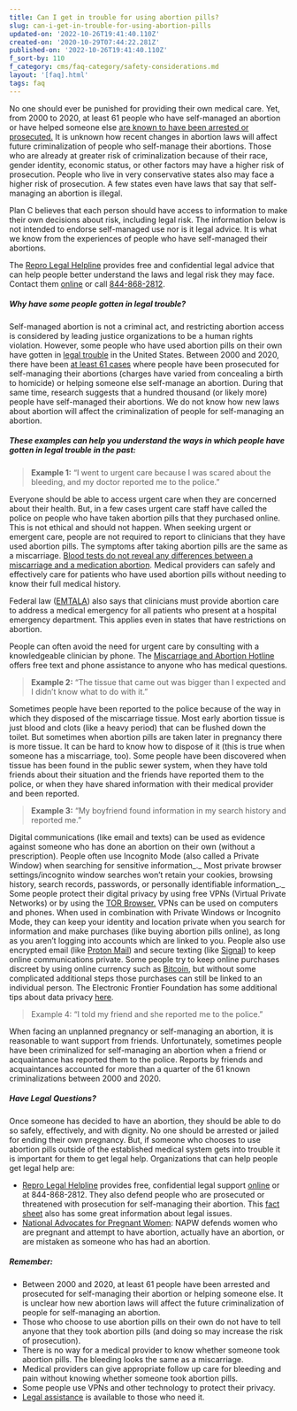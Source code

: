 ```yaml
---
title: Can I get in trouble for using abortion pills?
slug: can-i-get-in-trouble-for-using-abortion-pills
updated-on: '2022-10-26T19:41:40.110Z'
created-on: '2020-10-29T07:44:22.281Z'
published-on: '2022-10-26T19:41:40.110Z'
f_sort-by: 110
f_category: cms/faq-category/safety-considerations.md
layout: '[faq].html'
tags: faq
---
```


No one should ever be punished for providing their own medical care. Yet, from 2000 to 2020, at least 61 people who have self-managed an abortion or have helped someone else [are known to have been arrested or prosecuted.](https://www.ifwhenhow.org/resources/self-care-criminalized-preliminary-findings/) It is unknown how recent changes in abortion laws will affect future criminalization of people who self-manage their abortions. Those who are already at greater risk of criminalization because of their race, gender identity, economic status, or other factors may have a higher risk of prosecution. People who live in very conservative states also may face a higher risk of prosecution. A few states even have laws that say that self-managing an abortion is illegal.

Plan C believes that each person should have access to information to make their own decisions about risk, including legal risk. The information below is not intended to endorse self-managed use nor is it legal advice. It is what we know from the experiences of people who have self-managed their abortions.

The [Repro Legal Helpline](https://www.reprolegalhelpline.org/sma-contact-the-helpline/) provides free and confidential legal advice that can help people better understand the laws and legal risk they may face. Contact them [online](https://www.reprolegalhelpline.org/sma-contact-the-helpline/) or call [844-868-2812](tel:8448682812).

##### ‍**Why have some people gotten in legal trouble?**

Self-managed abortion is not a criminal act, and restricting abortion access is considered by leading justice organizations to be a human rights violation. However, some people who have used abortion pills on their own have gotten in [legal trouble](https://www.ifwhenhow.org/wp-content/uploads/2020/04/20_04_Final_SMA_TheLaw_COVID-19_FactSheet_PDF.pdf) in the United States. Between 2000 and 2020, there have been [at least 61 cases](file:///Users/Elisa/Downloads/22_08_SMA-Criminalization-Research-Preliminary-Release-Findings-Brief_FINAL-1.pdf) where people have been prosecuted for self-managing their abortions (charges have varied from concealing a birth to homicide) or helping someone else self-manage an abortion. During that same time, research suggests that a hundred thousand (or likely more) people have self-managed their abortions. We do not know how new laws about abortion will affect the criminalization of people for self-managing an abortion.

##### These examples can help you understand the ways in which people have gotten in legal trouble in the past:

> **Example 1:** “I went to urgent care because I was scared about the bleeding, and my doctor reported me to the police.”

Everyone should be able to access urgent care when they are concerned about their health. But, in a few cases urgent care staff have called the police on people who have taken abortion pills that they purchased online. This is not ethical and should not happen. When seeking urgent or emergent care, people are not required to report to clinicians that they have used abortion pills. The symptoms after taking abortion pills are the same as a miscarriage. [Blood tests do not reveal any differences between a miscarriage and a medication abortion](http://gynuity.org/resources/info/faq-on-misoprostol-detection-in-blood/). Medical providers can safely and effectively care for patients who have used abortion pills without needing to know their full medical history.

Federal law ([EMTALA](https://www.cms.gov/medicareprovider-enrollment-and-certificationsurveycertificationgeninfopolicy-and-memos-states-and/reinforcement-emtala-obligations-specific-patients-who-are-pregnant-or-are-experiencing-pregnancy-0)) also says that clinicians must provide abortion care to address a medical emergency for all patients who present at a hospital emergency department. This applies even in states that have restrictions on abortion.

People can often avoid the need for urgent care by consulting with a knowledgeable clinician by phone. The [Miscarriage and Abortion Hotline](http://www.mahotline.org) offers free text and phone assistance to anyone who has medical questions.

> **Example 2:** “The tissue that came out was bigger than I expected and I didn’t know what to do with it.”

Sometimes people have been reported to the police because of the way in which they disposed of the miscarriage tissue. Most early abortion tissue is just blood and clots (like a heavy period) that can be flushed down the toilet. But sometimes when abortion pills are taken later in pregnancy there is more tissue. It can be hard to know how to dispose of it (this is true when someone has a miscarriage, too). Some people have been discovered when tissue has been found in the public sewer system, when they have told friends about their situation and the friends have reported them to the police, or when they have shared information with their medical provider and been reported.

> **Example 3:** “My boyfriend found information in my search history and reported me.”

Digital communications (like email and texts) can be used as evidence against someone who has done an abortion on their own (without a prescription). People often use Incognito Mode (also called a Private Window) when searching for sensitive information_._ Most private browser settings/incognito window searches won’t retain your cookies, browsing history, search records, passwords, or personally identifiable information_._ Some people protect their digital privacy by using free VPNs (Virtual Private Networks) or by using the [TOR Browser.](https://www.torproject.org/) VPNs can be used on computers and phones. When used in combination with Private Windows or Incognito Mode, they can keep your identity and location private when you search for information and make purchases (like buying abortion pills online), as long as you aren’t logging into accounts which are linked to you. People also use encrypted email (like [Proton Mail](https://proton.me/mail)) and secure texting (like [Signal](https://itunes.apple.com/us/app/signal-private-messenger/id874139669?mt=8)) to keep online communications private. Some people try to keep online purchases discreet by using online currency such as [Bitcoin](https://bitcoin.org/en/), but without some complicated additional steps those purchases can still be linked to an individual person. The Electronic Frontier Foundation has some additional tips about data privacy [here](https://www.eff.org/deeplinks/2022/05/digital-security-and-privacy-tips-those-involved-abortion-access).

> Example 4: “I told my friend and she reported me to the police.”

When facing an unplanned pregnancy or self-managing an abortion, it is reasonable to want support from friends. Unfortunately, sometimes people have been criminalized for self-managing an abortion when a friend or acquaintance has reported them to the police. Reports by friends and acquaintances accounted for more than a quarter of the 61 known criminalizations between 2000 and 2020.  

##### **Have Legal Questions?**

Once someone has decided to have an abortion, they should be able to do so safely, effectively, and with dignity. No one should be arrested or jailed for ending their own pregnancy. But, if someone who chooses to use abortion pills outside of the established medical system gets into trouble it is important for them to get legal help. Organizations that can help people get legal help are:

*   [Repro Legal Helpline](https://www.reprolegalhelpline.org/sma-contact-the-helpline/) provides free, confidential legal support [online](https://www.reprolegalhelpline.org/sma-contact-the-helpline/) or at 844-868-2812. They also defend people who are prosecuted or threatened with prosecution for self-managing their abortion. This [fact sheet](https://www.reprolegalhelpline.org/sma-faq/) also has some great information about legal issues.
*   [National Advocates for Pregnant Women](https://www.nationaladvocatesforpregnantwomen.org/issues/abortion/): NAPW defends women who are pregnant and attempt to have abortion, actually have an abortion, or are mistaken as someone who has had an abortion.

##### **Remember:**

*   Between 2000 and 2020, at least 61 people have been arrested and prosecuted for self-managing their abortion or helping someone else. It is unclear how new abortion laws will affect the future criminalization of people for self-managing an abortion.
*   Those who choose to use abortion pills on their own do not have to tell anyone that they took abortion pills (and doing so may increase the risk of prosecution).
*   There is no way for a medical provider to know whether someone took abortion pills. The bleeding looks the same as a miscarriage.
*   Medical providers can give appropriate follow up care for bleeding and pain without knowing whether someone took abortion pills.
*   Some people use VPNs and other technology to protect their privacy.
*   [Legal assistance](https://www.reprolegalhelpline.org/) is available to those who need it.
